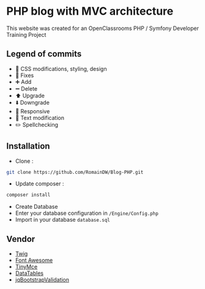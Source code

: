 # PHP blog with MVC architecture
This website was created for an OpenClassrooms PHP / Symfony Developer Training Project

## Legend of commits
* :art: CSS modifications, styling, design
* :wrench: Fixes
* :heavy_plus_sign: Add
* :heavy_minus_sign: Delete
* :arrow_up: Upgrade
* :arrow_down: Downgrade
* :iphone: Responsive
* :memo: Text modification
* :pencil2: Spellchecking

## Installation
* Clone : 
```bash
git clone https://github.com/RomainDW/Blog-PHP.git
```
* Update composer :
``` bash
composer install
```

* Create Database
* Enter your database configuration in `/Engine/Config.php`
* Import in your database `database.sql`

## Vendor
* [Twig](https://twig.symfony.com/doc/2.x/tags/if.html)
* [Font Awesome](https://fontawesome.com/)
* [TinyMce](https://www.tiny.cloud/)
* [DataTables](https://datatables.net/) 
* [jqBootstrapValidation](https://reactiveraven.github.io/jqBootstrapValidation/)